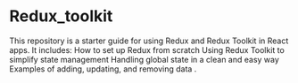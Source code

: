 # Redux_toolkit
This repository is a starter guide for using Redux and Redux Toolkit in React apps. It includes: How to set up Redux from scratch Using Redux Toolkit to simplify state management Handling global state in a clean and easy way Examples of adding, updating, and removing data .
